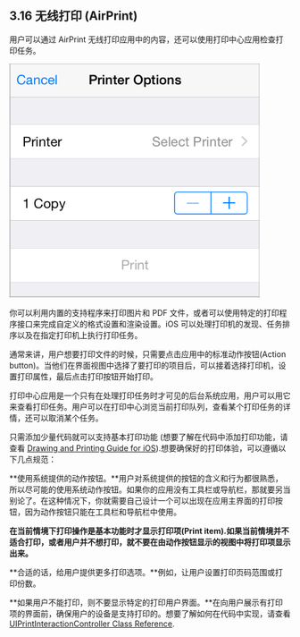 ## 3.16 无线打印 (AirPrint)
用户可以通过 AirPrint 无线打印应用中的内容，还可以使用打印中心应用检查打印任务。

![](images/9.png)

你可以利用内置的支持程序来打印图片和 PDF 文件，或者可以使用特定的打印程序接口来完成自定义的格式设置和渲染设置。iOS 可以处理打印机的发现、任务排序以及在指定打印机上执行打印任务。

通常来讲，用户想要打印文件的时候，只需要点击应用中的标准动作按钮(Action button)。当他们在界面视图中选择了要打印的项目后，可以接着选择打印机，设置打印属性，最后点击打印按钮开始打印。

打印中心应用是一个只有在处理打印任务时才可见的后台系统应用，用户可以用它来查看打印任务。用户可以在打印中心浏览当前打印队列，查看某个打印任务的详情，还可以取消某个任务。

只需添加少量代码就可以支持基本打印功能 (想要了解在代码中添加打印功能，请查看 [Drawing and Printing Guide for iOS](https://developer.apple.com/library/ios/documentation/2DDrawing/Conceptual/DrawingPrintingiOS/Introduction/Introduction.html#//apple_ref/doc/uid/TP40010156)).想要确保好的打印体验，可以遵循以下几点规范：

**使用系统提供的动作按钮。**用户对系统提供的按钮的含义和行为都很熟悉，所以尽可能的使用系统动作按钮。如果你的应用没有工具栏或导航栏，那就要另当别论了。在这种情况下，你就需要自己设计一个可以出现在应用主界面的打印按钮，因为动作按钮只能在工具栏和导航栏中使用。

**在当前情境下打印操作是基本功能时才显示打印项(Print item).如果当前情境并不适合打印，或者用户并不想打印，就不要在由动作按钮显示的视图中将打印项显示出来。**

**合适的话，给用户提供更多打印选项。**例如，让用户设置打印页码范围或打印份数。

**如果用户不能打印，则不要显示特定的打印用户界面。**在向用户展示有打印项的界面前，确保用户的设备是支持打印的。想要了解如何在代码中实现，请查看 [UIPrintInteractionController Class Reference](https://developer.apple.com/library/ios/documentation/UIKit/Reference/UIPrintInteractionController_Class/index.html#//apple_ref/doc/uid/TP40010141).